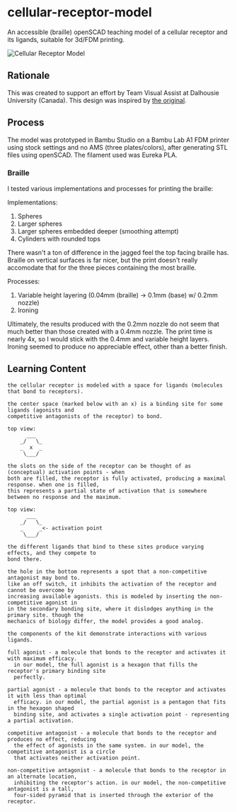 # cellular-receptor-model

An accessible (braille) openSCAD teaching model of a cellular receptor and its ligands,
suitable for 3d/FDM printing.

![Cellular Receptor Model](./assets/Cellular%20Receptor%20Model.png)

## Rationale

This was created to support an effort by Team Visual Assist at Dalhousie University (Canada). This
design was inspired by [the original](https://github.com/FilipKosel/3DDrugReceptor).

## Process

The model was prototyped in Bambu Studio on a Bambu Lab A1 FDM printer using stock settings and no AMS
(three plates/colors), after generating STL files using openSCAD. The filament used was Eureka PLA.

### Braille

I tested various implementations and processes for printing the braille:

Implementations:
1. Spheres
2. Larger spheres
3. Larger spheres embedded deeper (smoothing attempt)
4. Cylinders with rounded tops

There wasn't a ton of difference in the jagged feel the top facing braille has. Braille on vertical
surfaces is far nicer, but the print doesn't really accomodate that for the three pieces containing
the most braille.

Processes:
1. Variable height layering (0.04mm (braille) -> 0.1mm (base) w/ 0.2mm nozzle)
2. Ironing

Ultimately, the results produced with the 0.2mm nozzle do not seem that much better than those
created with a 0.4mm nozzle. The print time is nearly 4x, so I would stick with the 0.4mm
and variable height layers. Ironing seemed to produce no appreciable effect, other than a better
finish.

## Learning Content

```
the cellular receptor is modeled with a space for ligands (molecules that bond to receptors).

the center space (marked below with an x) is a binding site for some ligands (agonists and
competitive antagonists of the receptor) to bond.

top view:
      ___
    _/   \_
    _  x  _    
     \___/

the slots on the side of the receptor can be thought of as (conceptual) activation points - when
both are filled, the receptor is fully activated, producing a maximal response. when one is filled,
this represents a partial state of activation that is somewhere between no response and the maximum.

top view:
      ___
    _/   \_
    _     _<- activation point
     \___/

the different ligands that bind to these sites produce varying effects, and they compete to
bond there.

the hole in the bottom represents a spot that a non-competitive antagonist may bond to.
like an off switch, it inhibits the activation of the receptor and cannot be overcome by
increasing available agonists. this is modeled by inserting the non-competitive agonist in
in the secondary bonding site, where it dislodges anything in the primary site. though the
mechanics of biology differ, the model provides a good analog.
 
the components of the kit demonstrate interactions with various ligands. 

full agonist - a molecule that bonds to the receptor and activates it with maximum efficacy.
  in our model, the full agonist is a hexagon that fills the receptor's primary binding site
  perfectly.

partial agonist - a molecule that bonds to the receptor and activates it with less than optimal
  efficacy. in our model, the partial agonist is a pentagon that fits in the hexagon shaped
  binding site, and activates a single activation point - representing a partial activation.

competitive antagonist - a molecule that bonds to the receptor and produces no effect, reducing
  the effect of agonists in the same system. in our model, the competitive antagonist is a circle
  that activates neither activation point.

non-competitive antagonist - a molecule that bonds to the receptor in an alternate location,
  inhibiting the receptor's action. in our model, the non-competitive antagonist is a tall,
  four-sided pyramid that is inserted through the exterior of the receptor.
```
